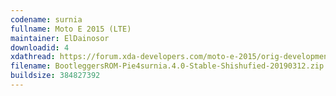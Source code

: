```yaml
---
codename: surnia
fullname: Moto E 2015 (LTE)
maintainer: ElDainosor
downloadid: 4
xdathread: https://forum.xda-developers.com/moto-e-2015/orig-development/rom-bootleggers-rom-moto-e-2015-lte-t3725351
filename: BootleggersROM-Pie4surnia.4.0-Stable-Shishufied-20190312.zip
buildsize: 384827392
---
```

